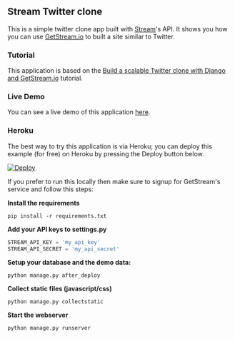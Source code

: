 ## Stream Twitter clone

This is a simple twitter clone app built with [Stream](http://getstream.io)'s API. It shows you how you can use [GetStream.io](https://getstream.io/ "GetStream.io") to built a site similar to Twitter.

### Tutorial

This application is based on the [Build a scalable Twitter clone with Django and GetStream.io](https://gist.github.com/tbarbugli/97bf26f400ecf1443ef6) tutorial.

### Live Demo

You can see a live demo of this application [here](http://tw.getstream.io/).

### Heroku

The best way to try this application is via Heroku; you can deploy this example (for free) on Heroku
by pressing the Deploy button below.

[![Deploy](https://www.herokucdn.com/deploy/button.png)](https://heroku.com/deploy)

If you prefer to run this locally then make sure to signup for GetStream's service and follow this steps:


**Install the requirements**

```
pip install -r requirements.txt
```

**Add your API keys to settings.py**

```python
STREAM_API_KEY = 'my_api_key'
STREAM_API_SECRET = 'my_api_secret'
```

**Setup your database and the demo data:**

```
python manage.py after_deploy
```

**Collect static files (javascript/css)**
```
python manage.py collectstatic
```

**Start the webserver**
```
python manage.py runserver
```

